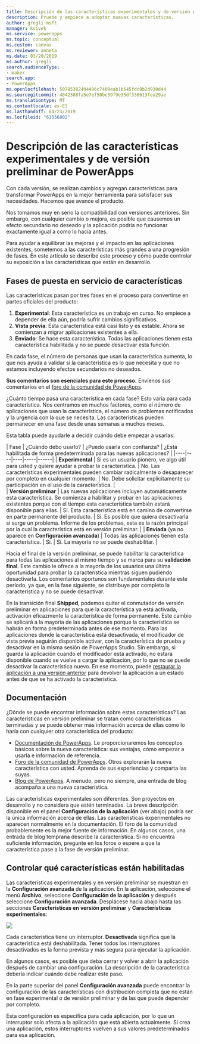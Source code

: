 ```yaml
---
title: Descripción de las características experimentales y de versión preliminar | Microsoft Docs
description: Pruebe y empiece a adoptar nuevas características.
author: gregli-msft
manager: kvivek
ms.service: powerapps
ms.topic: conceptual
ms.custom: canvas
ms.reviewer: anneta
ms.date: 03/20/2019
ms.author: gregli
search.audienceType:
- maker
search.app:
- PowerApps
ms.openlocfilehash: 50785382404496c7409eab1b545fdc0b2d930d44
ms.sourcegitcommit: 4042388fa5e7ef50bc59f9e35df330613fea29ae
ms.translationtype: MT
ms.contentlocale: es-ES
ms.lasthandoff: 04/23/2019
ms.locfileid: "61556802"
---
```

# <a name="understand-experimental-and-preview-features-in-powerapps"></a>Descripción de las características experimentales y de versión preliminar de PowerApps

Con cada versión, se realizan cambios y agregan características para transformar PowerApps en la mejor herramienta para satisfacer sus necesidades. Hacemos que avance el producto.  

Nos tomamos muy en serio la compatibilidad con versiones anteriores. Sin embargo, con cualquier cambio o mejora, es posible que causemos un efecto secundario no deseado y la aplicación podría no funcionar exactamente igual a como lo hacía antes.

Para ayudar a equilibrar las mejoras y el impacto en las aplicaciones existentes, sometemos a las características más grandes a una progresión de fases. En este artículo se describe este proceso y cómo puede controlar su exposición a las características que están en desarrollo.

## <a name="feature-roll-out-stages"></a>Fases de puesta en servicio de características

Las características pasan por tres fases en el proceso para convertirse en partes oficiales del producto:

1. **Experimental**:  Esta característica es un trabajo en curso. No empiece a depender de ella aún, podría sufrir cambios significativos.
1. **Vista previa**:  Esta característica está casi listo y es estable. Ahora se comienzan a migrar aplicaciones existentes a ella.
1. **Enviado**:  Se hace esta característica. Todas las aplicaciones tienen esta característica habilitada y no se puede desactivar esta función.

En cada fase, el número de personas que usan la característica aumenta, lo que nos ayuda a validar si la característica es lo que necesita y que no estamos incluyendo efectos secundarios no deseados.

**Sus comentarios son esenciales para este proceso.**  Envíenos sus comentarios en el [foro de la comunidad de PowerApps](https://powerusers.microsoft.com/t5/PowerApps-Community/ct-p/PowerApps1).

¿Cuánto tiempo pasa una característica en cada fase? Esto varía para cada característica. Nos centramos en muchos factores, como el número de aplicaciones que usan la característica, el número de problemas notificados y la urgencia con la que se necesita. Las características pueden permanecer en una fase desde unas semanas a muchos meses.

Esta tabla puede ayudarle a decidir cuándo debe empezar a usarlas: 

| Fase | ¿Cuándo debo usarlo? | ¿Puedo usarla con confianza? | ¿Está habilitada de forma predeterminada para las nuevas aplicaciones? | 
|----|----|----|-----|------|
| **Experimental** | Si es un usuario pionero, ve algo útil para usted y quiere ayudar a probar la característica. | No.  Las características experimentales pueden cambiar radicalmente o desaparecer por completo en cualquier momento. | No. Debe solicitar explícitamente su participación en el uso de la característica.  |  
| **Versión preliminar** | Las nuevas aplicaciones incluyen automáticamente esta característica.  Se comienza a habilitar y probar en las aplicaciones existentes porque con el tiempo esta característica también estará disponible para ellas. | Sí. Esta característica está en camino de convertirse en parte permanente del producto.  | Sí. Es posible que quiera desactivarla si surge un problema.  Informe de los problemas, esta es la razón principal por la cual la característica está en versión preliminar. | 
| **Enviada** (ya no aparece en **Configuración avanzada**) | Todas las aplicaciones tienen esta característica. | Sí. | Sí.  La mayoría no se puede deshabilitar.  |  

Hacia el final de la versión preliminar, se puede habilitar la característica para todas las aplicaciones al mismo tiempo y se marca para su **validación final**.  Este cambio le ofrece a la mayoría de los usuarios una última oportunidad para probar la característica mientras siguen pudiendo desactivarla. Los comentarios oportunos son fundamentales durante este período, ya que, en la fase siguiente, se distribuye por completo la característica y no se puede desactivar.

En la transición final **Shipped**, podemos quitar el conmutador de versión preliminar en aplicaciones para que la característica ya está activada, activación eficazmente la característica de forma permanente. Este cambio se aplicará a la mayoría de las aplicaciones porque la característica se habrán en forma predeterminada antes de ese momento. Para las aplicaciones donde la característica está desactivada, el modificador de vista previa seguirán disponible activar, con la característica de prueba y desactivar en la misma sesión de PowerApps Studio. Sin embargo, si guarda la aplicación cuando el modificador está activado, no estará disponible cuando se vuelve a cargar la aplicación, por lo que no se puede desactivar la característica nuevo. En ese momento, puede [restaurar la aplicación a una versión anterior](restore-an-app.md) para devolver la aplicación a un estado antes de que se ha activado la característica.

## <a name="documentation"></a>Documentación

¿Dónde se puede encontrar información sobre estas características?  Las características en versión preliminar se tratan como características terminadas y se puede obtener más información acerca de ellas como lo haría con cualquier otra característica del producto: 
- [Documentación de PowerApps](https://docs.microsoft.com/powerapps/maker/canvas-apps/getting-started). Le proporcionaremos los conceptos básicos sobre la nueva característica: sus ventajas, cómo empezar a usarla e información de referencia.
- [Foro de la comunidad de PowerApps](https://powerusers.microsoft.com/t5/PowerApps-Community/ct-p/PowerApps1).  Otros explorarán la nueva característica con usted. Aprenda de sus experiencias y comparta las suyas.
- [Blog de PowerApps](https://powerapps.microsoft.com/blog/).  A menudo, pero no siempre, una entrada de blog acompaña a una nueva característica.

Las características experimentales son diferentes.  Son proyectos en desarrollo y no considera que estén terminadas. La breve descripción disponible en el panel **Configuración de la aplicación** (ver abajo) podría ser la única información acerca de ellas. Las características experimentales no aparecen normalmente en la documentación. El foro de la comunidad probablemente es la mejor fuente de información.  En algunos casos, una entrada de blog temprana describe la característica.  Si no encuentra suficiente información, pregunte en los foros o espere a que la característica pase a la fase de versión preliminar.

## <a name="controlling-which-features-are-enabled"></a>Controlar qué características están habilitadas

Las características experimentales y en versión preliminar se muestran en la **Configuración avanzada** de la aplicación.  En la aplicación, seleccione el menú **Archivo**, seleccione **Configuración de la aplicación** y después seleccione **Configuración avanzada**. Desplácese hacia abajo hasta las secciones **Características en versión preliminar** y **Características experimentales**:

![](media/working-with-experimental/advanced-settings.png)

Cada característica tiene un interruptor.  **Desactivada** significa que la característica está deshabilitada.  Tener todos los interruptores desactivados es la forma prevista y más segura para ejecutar la aplicación.

En algunos casos, es posible que deba cerrar y volver a abrir la aplicación después de cambiar una configuración.  La descripción de la característica debería indicar cuándo debe realizar este paso.

En la parte superior del panel **Configuración avanzada** puede encontrar la configuración de las características con distribución completa que no están en fase experimental o de versión preliminar y de las que puede depender por completo. 

Esta configuración es específica para cada aplicación, por lo que un interruptor solo afecta a la aplicación que está abierta actualmente. Si crea una aplicación, estos interruptores vuelven a sus valores predeterminados para esa aplicación.
